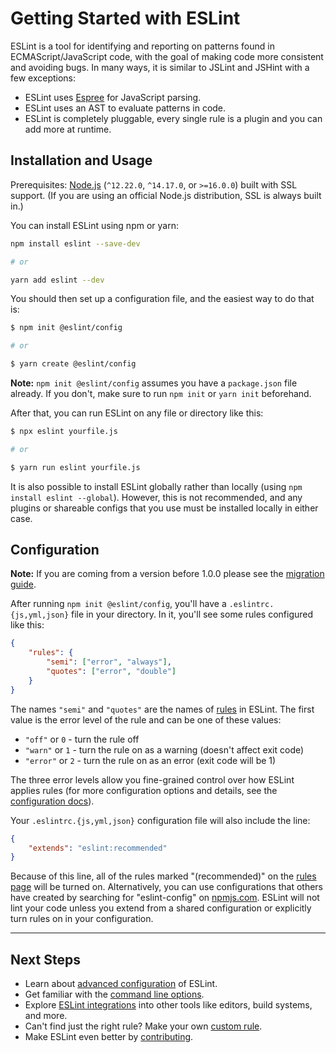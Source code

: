 # Getting Started with ESLint

ESLint is a tool for identifying and reporting on patterns found in ECMAScript/JavaScript code, with the goal of making code more consistent and avoiding bugs. In many ways, it is similar to JSLint and JSHint with a few exceptions:

* ESLint uses [Espree](https://github.com/eslint/espree) for JavaScript parsing.
* ESLint uses an AST to evaluate patterns in code.
* ESLint is completely pluggable, every single rule is a plugin and you can add more at runtime.

## Installation and Usage

Prerequisites: [Node.js](https://nodejs.org/en/) (`^12.22.0`, `^14.17.0`, or `>=16.0.0`) built with SSL support. (If you are using an official Node.js distribution, SSL is always built in.)

You can install ESLint using npm or yarn:

```sh
npm install eslint --save-dev

# or

yarn add eslint --dev
```

You should then set up a configuration file, and the easiest way to do that is:

```sh
$ npm init @eslint/config

# or

$ yarn create @eslint/config
```

**Note:** `npm init @eslint/config` assumes you have a `package.json` file already. If you don't, make sure to run `npm init` or `yarn init` beforehand.

After that, you can run ESLint on any file or directory like this:

```sh
$ npx eslint yourfile.js

# or

$ yarn run eslint yourfile.js
```

It is also possible to install ESLint globally rather than locally (using `npm install eslint --global`). However, this is not recommended, and any plugins or shareable configs that you use must be installed locally in either case.

## Configuration

**Note:** If you are coming from a version before 1.0.0 please see the [migration guide](migrating-to-1.0.0.md).

After running `npm init @eslint/config`, you'll have a `.eslintrc.{js,yml,json}` file in your directory. In it, you'll see some rules configured like this:

```json
{
    "rules": {
        "semi": ["error", "always"],
        "quotes": ["error", "double"]
    }
}
```

The names `"semi"` and `"quotes"` are the names of [rules](/docs/rules) in ESLint. The first value is the error level of the rule and can be one of these values:

* `"off"` or `0` - turn the rule off
* `"warn"` or `1` - turn the rule on as a warning (doesn't affect exit code)
* `"error"` or `2` - turn the rule on as an error (exit code will be 1)

The three error levels allow you fine-grained control over how ESLint applies rules (for more configuration options and details, see the [configuration docs](configuring/)).

Your `.eslintrc.{js,yml,json}` configuration file will also include the line:

```json
{
    "extends": "eslint:recommended"
}
```

Because of this line, all of the rules marked "(recommended)" on the [rules page](/docs/rules) will be turned on.  Alternatively, you can use configurations that others have created by searching for "eslint-config" on [npmjs.com](https://www.npmjs.com/search?q=eslint-config).  ESLint will not lint your code unless you extend from a shared configuration or explicitly turn rules on in your configuration.

---

## Next Steps

* Learn about [advanced configuration](configuring/) of ESLint.
* Get familiar with the [command line options](command-line-interface.md).
* Explore [ESLint integrations](integrations.md) into other tools like editors, build systems, and more.
* Can't find just the right rule?  Make your own [custom rule](/docs/developer-guide/working-with-rules.md).
* Make ESLint even better by [contributing](/docs/developer-guide/contributing/).
